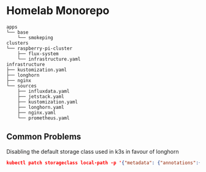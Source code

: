 # Homelab Monorepo

```
apps
└── base
    └── smokeping
clusters
└── raspberry-pi-cluster
    ├── flux-system
    └── infrastructure.yaml
infrastructure
├── kustomization.yaml
├── longhorn
├── nginx
└── sources
    ├── influxdata.yaml
    ├── jetstack.yaml
    ├── kustomization.yaml
    ├── longhorn.yaml
    ├── nginx.yaml
    └── prometheus.yaml
```

## Common Problems

Disabling the default storage class used in k3s in favour of longhorn

```json
kubectl patch storageclass local-path -p '{"metadata": {"annotations":{"storageclass.kubernetes.io/is-default-class":"false"}}}'
```

